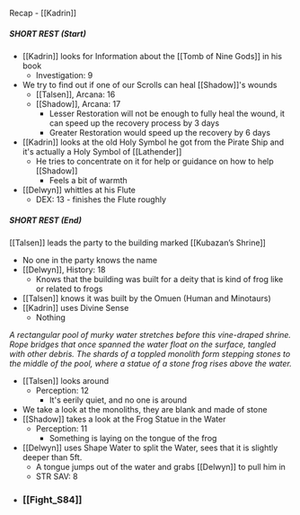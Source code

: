 Recap - [[Kadrin]]

##### SHORT REST (Start)
- [[Kadrin]] looks for Information about the [[Tomb of Nine Gods]] in his book
	- Investigation: 9
- We try to find out if one of our Scrolls can heal [[Shadow]]'s wounds
	- [[Talsen]], Arcana: 16
	- [[Shadow]], Arcana: 17
		- Lesser Restoration will not be enough to fully heal the wound, it can speed up the recovery process by 3 days
		- Greater Restoration would speed up the recovery by 6 days
- [[Kadrin]] looks at the old Holy Symbol he got from the Pirate Ship and it's actually a Holy Symbol of [[Lathender]]
	- He tries to concentrate on it for help or guidance on how to help [[Shadow]]
		- Feels a bit of warmth
- [[Delwyn]] whittles at his Flute
	- DEX: 13 - finishes the Flute roughly
##### SHORT REST (End)

[[Talsen]] leads the party to the building marked [[Kubazan’s Shrine]]
- No one in the party knows the name
- [[Delwyn]], History: 18
	- Knows that the building was built for a deity that is kind of frog like or related to frogs
- [[Talsen]] knows it was built by the Omuen (Human and Minotaurs)
- [[Kadrin]] uses Divine Sense
	- Nothing

_A rectangular pool of murky water stretches before this vine-draped shrine. Rope bridges that once spanned the water float on the surface, tangled with other debris. The shards of a toppled monolith form stepping stones to the middle of the pool, where a statue of a stone frog rises above the water._
- [[Talsen]] looks around
	- Perception: 12
		- It's eerily quiet, and no one is around
- We take a look at the monoliths, they are blank and made of stone
- [[Shadow]] takes a look at the Frog Statue in the Water
	- Perception: 11
		- Something is laying on the tongue of the frog
- [[Delwyn]] uses Shape Water to split the Water, sees that it is slightly deeper than 5ft.
	- A tongue jumps out of the water and grabs [[Delwyn]] to pull him in
	- STR SAV: 8
- ### [[Fight_S84]]